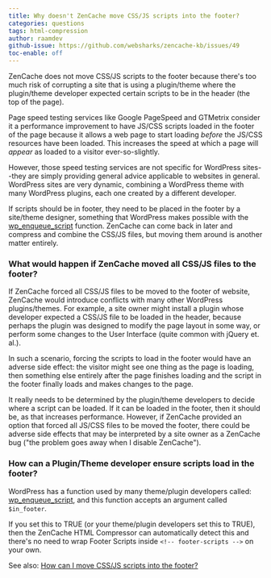 ```yaml
---
title: Why doesn't ZenCache move CSS/JS scripts into the footer?
categories: questions
tags: html-compression
author: raamdev
github-issue: https://github.com/websharks/zencache-kb/issues/49
toc-enable: off
---
```


ZenCache does not move CSS/JS scripts to the footer because there's too much risk of corrupting a site that is using a plugin/theme where the plugin/theme developer expected certain scripts to be in the header (the top of the page). 

Page speed testing services like Google PageSpeed and GTMetrix consider it a performance improvement to have JS/CSS scripts loaded in the footer of the page because it allows a web page to start loading _before_ the JS/CSS resources have been loaded. This increases the speed at which a page will _appear_ as loaded to a visitor ever-so-slightly.

However, those speed testing services are not specific for WordPress sites--they are simply providing general advice applicable to websites in general. WordPress sites are very dynamic, combining a WordPress theme with many WordPress plugins, each one created by a different developer.

If scripts should be in footer, they need to be placed in the footer by a site/theme designer, something that WordPress makes possible with the [wp_enqueue_script](http://codex.wordpress.org/Function_Reference/wp_enqueue_script) function. ZenCache can come back in later and compress and combine the CSS/JS files, but moving them around is another matter entirely.

### What would happen if ZenCache moved all CSS/JS files to the footer?

If ZenCache forced all CSS/JS files to be moved to the footer of website, ZenCache would introduce conflicts with many other WordPress plugins/themes. For example, a site owner might install a plugin whose developer expected a CSS/JS file to be loaded in the header, because perhaps the plugin was designed to modify the page layout in some way, or perform some changes to the User Interface (quite common with jQuery et. al.). 

In such a scenario, forcing the scripts to load in the footer would have an adverse side effect: the visitor might see one thing as the page is loading, then something else entirely after the page finishes loading and the script in the footer finally loads and makes changes to the page.

It really needs to be determined by the plugin/theme developers to decide where a script can be loaded. If it can be loaded in the footer, then it should be, as that increases performance. However, if ZenCache provided an option that forced all JS/CSS files to be moved the footer, there could be adverse side effects that may be interpreted by a site owner as a ZenCache bug ("the problem goes away when I disable ZenCache").

### How can a Plugin/Theme developer ensure scripts load in the footer?

WordPress has a function used by many theme/plugin developers called: [wp_enqueue_script](http://codex.wordpress.org/Function_Reference/wp_enqueue_script), and this function accepts an argument called `$in_footer`. 

If you set this to TRUE (or your theme/plugin developers set this to TRUE), then the ZenCache HTML Compressor can automatically detect this and there's no need to wrap Footer Scripts inside `<!-- footer-scripts -->` on your own.

See also: [How can I move CSS/JS scripts into the footer?](http://zencache.com/kb-article/how-can-i-move-cssjs-scripts-into-the-footer/)

